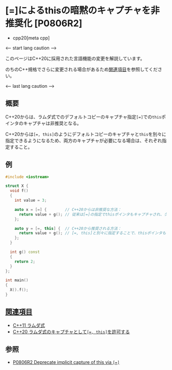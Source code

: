 # [=]によるthisの暗黙のキャプチャを非推奨化 [P0806R2]
* cpp20[meta cpp]

<-- start lang caution -->

このページはC++20に採用された言語機能の変更を解説しています。

のちのC++規格でさらに変更される場合があるため[関連項目](#relative_page)を参照してください。

<-- last lang caution -->

## 概要
C++20からは、ラムダ式でのデフォルトコピーのキャプチャ指定`[=]`での`this`ポインタのキャプチャは非推奨となる。

C++20からは`[=, this]`のようにデフォルトコピーのキャプチャと`this`を別々に指定できるようになるため、両方のキャプチャが必要になる場合は、それぞれ指定すること。


## 例
```cpp example
#include <iostream>

struct X {
  void f()
  {
    int value = 3;

    auto x = [=] {        // C++20からは非推奨な方法：
      return value + g(); // 従来は[=]の指定でthisポインタもキャプチャされ、クラスのメンバをラムダ式内で扱えていた
    };

    auto y = [=, this] {  // C++20から推奨される方法：
      return value + g(); // [=, this]と別々に指定することで、thisポインタもキャプチャしていることが明示される
    };
  }

  int g() const
  {
    return 2;
  }
};

int main()
{
  X().f();
}
```


## <a id="relative-page" href="#relative-page">関連項目</a>
- [C++11 ラムダ式](/lang/cpp11/lambda_expressions.md)
- [C++20 ラムダ式のキャプチャとして`[=, this]`を許可する](allow_lambda_capture_equal_this.md)


## 参照
- [P0806R2 Deprecate implicit capture of this via `[=]`](http://www.open-std.org/jtc1/sc22/wg21/docs/papers/2018/p0806r2.html)